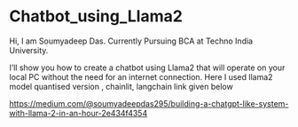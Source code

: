# Chatbot_using_Llama2
Hi, I am Soumyadeep Das. Currently Pursuing BCA at Techno India University.

I’ll show you how to create a chatbot using Llama2 that will operate on your local PC without the need for an internet connection.
Here I used llama2 model quantised version , chainlit, langchain
link given below


https://medium.com/@soumyadeepdas295/building-a-chatgpt-like-system-with-llama-2-in-an-hour-2e434f4354
